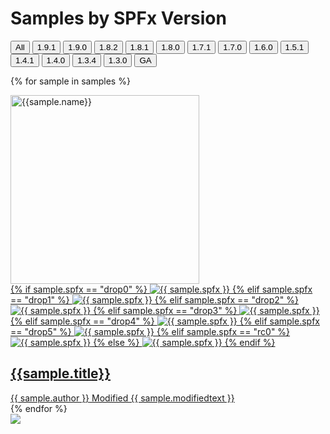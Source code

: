 # Samples by SPFx Version

 <div class="well">
  <div class="button-group filters-button-group">
              <button class="button is-checked" data-filter="*">All</button>
              <!-- <button class="button" data-filter="[data-spfx='1.10.0']">1.10.0</button> -->
              <button class="button" data-filter="[data-spfx='1.9.1']">1.9.1</button>
              <button class="button" data-filter="[data-spfx='1.9.0']">1.9.0</button>
              <button class="button" data-filter="[data-spfx='1.8.2']">1.8.2</button>
              <button class="button" data-filter="[data-spfx='1.8.1']">1.8.1</button>
              <button class="button" data-filter="[data-spfx='1.8.0']">1.8.0</button>
              <button class="button" data-filter="[data-spfx='1.7.1']">1.7.1</button>
              <button class="button" data-filter="[data-spfx='1.7.0']">1.7.0</button>
              <button class="button" data-filter="[data-spfx='1.6.0']">1.6.0</button>
              <button class="button" data-filter="[data-spfx='1.5.1']">1.5.1</button>
              <button class="button" data-filter="[data-spfx='1.4.1']">1.4.1</button>
              <button class="button" data-filter="[data-spfx='1.4.0']">1.4.0</button>
              <button class="button" data-filter="[data-spfx='1.3.4']">1.3.4</button>
              <button class="button" data-filter="[data-spfx='1.3.0']">1.3.0</button>
              <button class="button" data-filter="[data-spfx='GA']">GA</button>
            </div>
  <!-- <div class="button-group sort-button-group"> 
    <button class="button" data-sort-direction="asc" data-sort-value="original-order" type="button">Sort <i class="ms-Icon ms-Icon--Ascending" aria-hidden="true" style='display:none;'></i><i class="ms-Icon ms-Icon--Descending" aria-hidden="true"  style='display:none;'></i></button> 
    <button class="button" data-sort-direction="asc" data-sort-value="title" type="button">Title <i class="ms-Icon ms-Icon--Ascending" aria-hidden="true"  style='display:none;'></i><i class="ms-Icon ms-Icon--Descending" aria-hidden="true"  style='display:none;'></i></button> 
    <button class="button is-checked" data-sort-direction="desc" data-sort-value="modified" type="button">Modified  <i class="ms-Icon ms-Icon--Ascending" aria-hidden="true"  style='display:none;'></i><i class="ms-Icon ms-Icon--Descending" aria-hidden="true"></i></button>
  </div> -->
</div>

<div class="grid">

{% for sample in samples %}

<div class="sample-item" data-framework="{{sample.framework}}" data-spfx="{{sample.spfx}}" data-modified="{{sample.modified}}" data-title="{{ sample.title }}"  data-thumbnail="{{sample.thumbnail}}">
  <div class="sample">
    <div class="sample-video"><i class="ms-Icon ms-Icon--VideoSolid" aria-hidden="true"></i></div>
    <div class="sample-img">
      <a class="sample-link"
        href="{{sample.url}}"
        title="{{sample.title}}">
        <picture>
          <img src="../../img/thumbnails/sm/{{ sample.name }}.png" width="302" alt="{{sample.name}}" data-fullsize="{{sample.thumbnail}}" data-orig="../../img/thumbnails/sm/{{ sample.name }}.png"/>
        </picture>
      </a>
    </div>
  </div>
      <a href="{{sample.url}}"
      title="{{ sample.title }}">
<span class="location spfx">
{% if sample.spfx == "drop0" %}
            <img src="https://img.shields.io/badge/drop-{{ sample.spfx }}-red.svg" alt="{{ sample.spfx }}"/>
        {% elif sample.spfx == "drop1" %}
            <img src="https://img.shields.io/badge/drop-{{ sample.spfx }}-red.svg" alt="{{ sample.spfx }}"/>
        {% elif sample.spfx == "drop2" %}
            <img src="https://img.shields.io/badge/drop-{{ sample.spfx }}-red.svg" alt="{{ sample.spfx }}"/>
        {% elif sample.spfx == "drop3" %}
            <img src="https://img.shields.io/badge/drop-{{ sample.spfx }}-red.svg" alt="{{ sample.spfx }}"/>
        {% elif sample.spfx == "drop4" %}
            <img src="https://img.shields.io/badge/drop-{{ sample.spfx }}-red.svg" alt="{{ sample.spfx }}"/>
        {% elif sample.spfx == "drop5" %}
            <img src="https://img.shields.io/badge/drop-{{ sample.spfx }}-red.svg" alt="{{ sample.spfx }}"/>
        {% elif sample.spfx == "rc0" %}
            <img src="https://img.shields.io/badge/drop-{{ sample.spfx }}-red.svg" alt="{{ sample.spfx }}"/>
        {% else %}
            <img src="https://img.shields.io/badge/version-{{ sample.spfx }}-green.svg" alt="{{ sample.spfx }}"/>
        {% endif %}
</span>
  <h2 class="name">
      {{sample.title}}</h2>
      <div class="sample-activity">
  <span class="author" title="{{ sample.author }}">{{ sample.author }}</span>
  <span class="modified">Modified {{ sample.modifiedtext }}</span>
  </div>
  </a>

</div>
    {% endfor %}
</div>

<img src="https://telemetry.sharepointpnp.com/sp-dev-fx-webparts/docs/samples/spfx" />